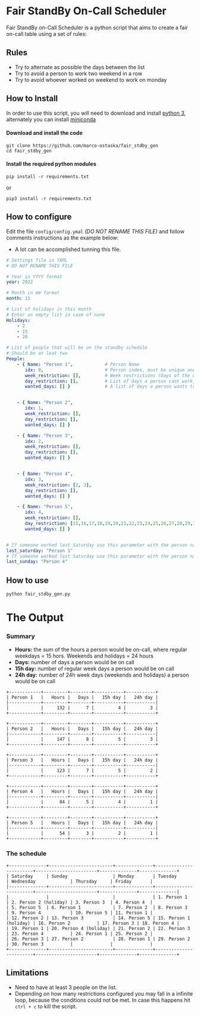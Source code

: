 # Fair StandBy On-Call Scheduler

Fair StandBy on-Call Scheduler is a python script that aims to create a fair on-call table using a set of rules:

## Rules
- Try to alternate as possible the days between the list
- Try to avoid a person to work two weekend in a row
- Try to avoid whoever worked on weekend to work on monday


## How to Install

In order to use this script, you will need to download and install [python 3](https://www.python.org/downloads/), alternately you can install [miniconda](https://docs.conda.io/en/latest/miniconda.html)

#### Download and install the code

```
git clone https://github.com/marco-ostaska/fair_stdby_gen
cd fair_stdby_gen
```

#### Install the required python modules

```
pip install -r requirements.txt
```

or
```
pip3 install -r requirements.txt
```

## How to configure

Edit the file `config/config.ymal` *(DO NOT RENAME THIS FILE)* and follow comments instructions as the example below:
 - A lot can be accomplished tunning this file.

```yaml
# Settings file in YAML
# DO NOT RENAME THIS FILE

# Year in YYYY format
year: 2022

# Month in mm format
month: 11

# List of holidays in this month
# Enter an empty list in case of none
Holidays:
    - 2
    - 15
    - 20

# List of people that will be on the standby schedule
# Should be at leat two
People:
    - { Name: "Person 1",            # Person Name
       idx: 0,                       # Person index, must be unique and sequential
       week_restriction: [],         # Week restrictions (Days of the week a person can´t work). (0=Monday, 6=Sunday)
       day_restriction: [],          # List of days a person cant work, useful for vacation
       wanted_days: [] }             # A list of days a person wants to work


    - { Name: "Person 2",
       idx: 1,
       week_restriction: [],
       day_restriction: [],
       wanted_days: [] }

    - { Name: "Person 3",
       idx: 2,
       week_restriction: [],
       day_restriction: [],
       wanted_days: [] }


    - { Name: "Person 4",
       idx: 3,
       week_restriction: [2, 3],
       day_restriction: [],
       wanted_days: [] }

    - { Name: "Person 5",
       idx: 4,
       week_restriction: [],
       day_restriction: [15,16,17,18,19,20,21,22,23,24,25,26,27,28,29,30],
       wanted_days: [] }


# If someone worked last Saturday use this parameter with the person name
last_saturday: "Person 1"
# If someone worked last Saturday use this parameter with the person name
last_sunday: "Person 4"
```

## How to use

```
python fair_stdby_gen.py
```

# The Output

### Summary

- **Hours:** the sum of the hours a person would be on-call, where regular weekdays = 15 hors. Weekends and holidays = 24 hours
- **Days:** number of days a person would be on call
- **15h day:** number of regular week days a person would be on call
- **24h day:** number of 24h week days (weekends and holidays) a person would be on call

```
+------------+---------+--------+-----------+-----------+
| Person 1   |   Hours |   Days |   15h day |   24h day |
|------------+---------+--------+-----------+-----------|
|            |     132 |      7 |         4 |         3 |
+------------+---------+--------+-----------+-----------+

+------------+---------+--------+-----------+-----------+
| Person 2   |   Hours |   Days |   15h day |   24h day |
|------------+---------+--------+-----------+-----------|
|            |     147 |      8 |         5 |         3 |
+------------+---------+--------+-----------+-----------+

+------------+---------+--------+-----------+-----------+
| Person 3   |   Hours |   Days |   15h day |   24h day |
|------------+---------+--------+-----------+-----------|
|            |     123 |      7 |         5 |         2 |
+------------+---------+--------+-----------+-----------+

+------------+---------+--------+-----------+-----------+
| Person 4   |   Hours |   Days |   15h day |   24h day |
|------------+---------+--------+-----------+-----------|
|            |      84 |      5 |         4 |         1 |
+------------+---------+--------+-----------+-----------+

+------------+---------+--------+-----------+-----------+
| Person 5   |   Hours |   Days |   15h day |   24h day |
|------------+---------+--------+-----------+-----------|
|            |      54 |      3 |         2 |         1 |
+------------+---------+--------+-----------+-----------+

```

### The schedule

```
+--------------+------------------------+--------------+------------------------+-----------------------+--------------+--------------+
| Saturday     | Sunday                 | Monday       | Tuesday                | Wednesday             | Thursday     | Friday       |
|--------------+------------------------+--------------+------------------------+-----------------------+--------------+--------------|
|              |                        |              | 1. Person 1            | 2. Person 2 (holiday) | 3. Person 3  | 4. Person 4  |
| 5. Person 5  | 6. Person 1            | 7. Person 2  | 8. Person 3            | 9. Person 4           | 10. Person 5 | 11. Person 1 |
| 12. Person 2 | 13. Person 3           | 14. Person 5 | 15. Person 1 (holiday) | 16. Person 2          | 17. Person 3 | 18. Person 4 |
| 19. Person 1 | 20. Person 4 (holiday) | 21. Person 2 | 22. Person 3           | 23. Person 4          | 24. Person 1 | 25. Person 2 |
| 26. Person 3 | 27. Person 2           | 28. Person 1 | 29. Person 2           | 30. Person 3          |              |              |
+--------------+------------------------+--------------+------------------------+-----------------------+--------------+--------------+

```

## Limitations

- Need to have at least 3 people on the list.
- Depending on how many restrictions configured you may fall in a infinite loop, because the conditions could not be met. In case this happens hit `ctrl + c` to kill the script.



